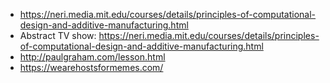 - https://neri.media.mit.edu/courses/details/principles-of-computational-design-and-additive-manufacturing.html
- Abstract TV show: https://neri.media.mit.edu/courses/details/principles-of-computational-design-and-additive-manufacturing.html
- http://paulgraham.com/lesson.html
- https://wearehostsformemes.com/
